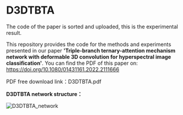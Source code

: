 # D3DTBTA
The code of the paper is sorted and uploaded, this is the experimental result.

This repository provides the code for the methods and experiments presented in our paper __'Triple-branch ternary-attention mechanism network with deformable 3D convolution for hyperspectral image classification'__. You can find the PDF of this paper on: https://doi.org/10.1080/01431161.2022.2111666

PDF free download link：D3DTBTA.pdf

__D3DTBTA network structure：__


![D3DTBTA_network](https://github.com/TeresaTing/D3DTBTA/assets/33770507/5c1f45e5-e268-46c8-ad42-77986506a2ab)
